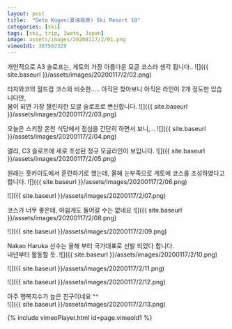 ```yaml
---
layout: post
title:  "Geto Kogen(夏油高原) Ski Resort 10"
categories: [ski]
tags: [ski, trip, Iwate, Japan]
image: assets/images/20200117/2/01.png
vimeoId1: 387562329
---
```



개인적으로 A3 슬로프는, 게토의 가장 아름다운 모글 코스라 생각 됩니다..
![]({{ site.baseurl }}/assets/images/20200117/2/02.png)

   
타자와코의 월드컵 코스와 비슷한.....
아직은 찾아보니 아직은 라인이 2개 정도만 있습니다만,     
봄이 되면 가장 챌린지한 모글 슬로프로 변신합니다.
![]({{ site.baseurl }}/assets/images/20200117/2/03.png)

오늘은 스키장 온천 식당에서 점심을 간단히 하면서 보니,...
![]({{ site.baseurl }}/assets/images/20200117/2/04.png)

멀리, C3 슬로프에 새로 조성된 정규 모글라인이 보입니다.
![]({{ site.baseurl }}/assets/images/20200117/2/05.png)

원래는 홋카이도에서 훈련하기로 했는데, 올해 눈부족으로 게토에 코스를 조성하였다고 합니다.
![]({{ site.baseurl }}/assets/images/20200117/2/06.png)

![]({{ site.baseurl }}/assets/images/20200117/2/07.png)

코스가 너무 좋은데, 아쉽게도 들어갈 수는 없네요
![]({{ site.baseurl }}/assets/images/20200117/2/08.png)


![]({{ site.baseurl }}/assets/images/20200117/2/09.png)

Nakao Haruka 선수는 올해 부터 국가대표로 선발 되었다 합니다.    
내년부터 활동할 듯.
![]({{ site.baseurl }}/assets/images/20200117/2/10.png)

![]({{ site.baseurl }}/assets/images/20200117/2/11.png)

![]({{ site.baseurl }}/assets/images/20200117/2/12.png)


아주 행복지수가 높은 친구이네요 ^^     
![]({{ site.baseurl }}/assets/images/20200117/2/13.png)


{% include vimeoPlayer.html id=page.vimeoId1 %}